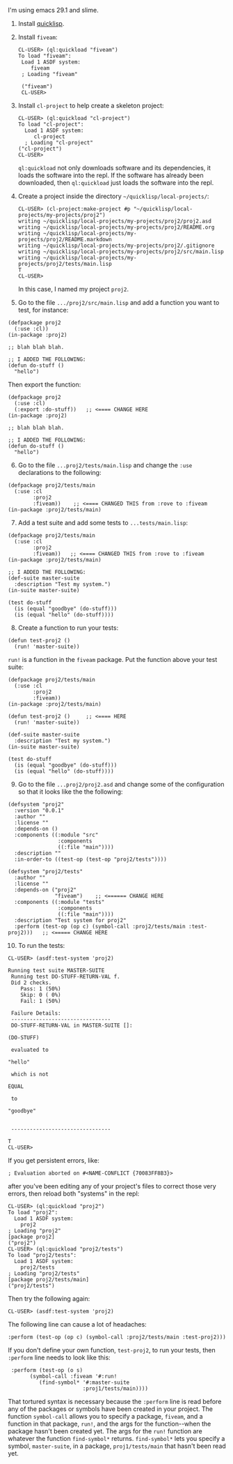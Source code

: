 I'm using emacs 29.1 and slime.

1. Install [quicklisp](https://www.quicklisp.org/beta/).

2. Install `fiveam`:
   ```
   CL-USER> (ql:quickload "fiveam")
   To load "fiveam":
    Load 1 ASDF system:
       fiveam
    ; Loading "fiveam"

    ("fiveam")
    CL-USER>
    ```
3. Install `cl-project` to help create a skeleton project:

   ```
   CL-USER> (ql:quickload "cl-project")
   To load "cl-project":
     Load 1 ASDF system:
        cl-project
     ; Loading "cl-project"
   ("cl-project")
   CL-USER>
   ```

   `ql:quickload` not only downloads software and its dependencies, it loads the software into the repl.
    If the software has already been downloaded, then `ql:quickload` just loads the software into the repl.

4. Create a project inside the directory `~/quicklisp/local-projects/`:
   ```
   CL-USER> (cl-project:make-project #p "~/quicklisp/local-projects/my-projects/proj2")
   writing ~/quicklisp/local-projects/my-projects/proj2/proj2.asd
   writing ~/quicklisp/local-projects/my-projects/proj2/README.org
   writing ~/quicklisp/local-projects/my-projects/proj2/README.markdown
   writing ~/quicklisp/local-projects/my-projects/proj2/.gitignore
   writing ~/quicklisp/local-projects/my-projects/proj2/src/main.lisp
   writing ~/quicklisp/local-projects/my-projects/proj2/tests/main.lisp
   T
   CL-USER>
   ```
   In this case, I named my project `proj2`.

   
5. Go to the file `.../proj2/src/main.lisp` and add a function you want to test, for instance:

```
(defpackage proj2
  (:use :cl))
(in-package :proj2)

;; blah blah blah.

;; I ADDED THE FOLLOWING:
(defun do-stuff ()
  "hello")
```
   Then export the function:
```
(defpackage proj2
  (:use :cl)
  (:export :do-stuff))   ;; <==== CHANGE HERE
(in-package :proj2)

;; blah blah blah.

;; I ADDED THE FOLLOWING:
(defun do-stuff ()
  "hello")
```

   

6. Go to the file `...proj2/tests/main.lisp` and change the `:use` declarations to the following:
```
(defpackage proj2/tests/main
  (:use :cl
        :proj2
        :fiveam))    ;; <==== CHANGED THIS from :rove to :fiveam
(in-package :proj2/tests/main)
```

7.  Add a test suite and add some tests to `...tests/main.lisp`:
```
(defpackage proj2/tests/main
  (:use :cl
        :proj2
        :fiveam))   ;; <==== CHANGED THIS from :rove to :fiveam
(in-package :proj2/tests/main)

;; I ADDED THE FOLLOWING:
(def-suite master-suite
  :description "Test my system.")
(in-suite master-suite)

(test do-stuff
  (is (equal "goodbye" (do-stuff)))
  (is (equal "hello" (do-stuff))))
```

8. Create a function to run your tests:
```
(defun test-proj2 ()
  (run! 'master-suite))
```
`run!` is a function in the `fiveam` package. Put the function above your test suite:
```
(defpackage proj2/tests/main
  (:use :cl
        :proj2
        :fiveam))
(in-package :proj2/tests/main)

(defun test-proj2 ()     ;; <==== HERE
  (run! 'master-suite))

(def-suite master-suite
  :description "Test my system.")
(in-suite master-suite)

(test do-stuff
  (is (equal "goodbye" (do-stuff)))
  (is (equal "hello" (do-stuff))))
```


9. Go to the file  `...proj2/proj2.asd` and change some of the configuration so that it looks like the
   the following:

```
(defsystem "proj2"
  :version "0.0.1"
  :author ""
  :license ""
  :depends-on ()
  :components ((:module "src"
                :components
                ((:file "main"))))
  :description ""
  :in-order-to ((test-op (test-op "proj2/tests"))))

(defsystem "proj2/tests"
  :author ""
  :license ""
  :depends-on ("proj2"
               "fiveam")    ;; <====== CHANGE HERE
  :components ((:module "tests"
                :components
                ((:file "main"))))
  :description "Test system for proj2"
  :perform (test-op (op c) (symbol-call :proj2/tests/main :test-proj2)))   ;; <===== CHANGE HERE
```

10.  To run the tests:

```
CL-USER> (asdf:test-system 'proj2)

Running test suite MASTER-SUITE
 Running test DO-STUFF-RETURN-VAL f.
 Did 2 checks.
    Pass: 1 (50%)
    Skip: 0 ( 0%)
    Fail: 1 (50%)

 Failure Details:
 --------------------------------
 DO-STUFF-RETURN-VAL in MASTER-SUITE []: 
      
(DO-STUFF)

 evaluated to 

"hello"

 which is not 

EQUAL

 to 

"goodbye"


 --------------------------------

T
CL-USER>
```

If you get persistent errors, like:

```
; Evaluation aborted on #<NAME-CONFLICT {70083FF8B3}>
```

after you've been editing any of your project's files to correct those very errors, then reload both 
"systems" in the repl:
```
CL-USER> (ql:quickload "proj2")
To load "proj2":
  Load 1 ASDF system:
    proj2
; Loading "proj2"
[package proj2]
("proj2")
CL-USER> (ql:quickload "proj2/tests")
To load "proj2/tests":
  Load 1 ASDF system:
    proj2/tests
; Loading "proj2/tests"
[package proj2/tests/main]
("proj2/tests")
```
Then try the following again:
```
CL-USER> (asdf:test-system 'proj2)
```

The following line can cause a lot of headaches:

```
:perform (test-op (op c) (symbol-call :proj2/tests/main :test-proj2)))
```

If you don't define your own function, `test-proj2`, to run your tests, then `:perform` line 
needs to look like this:
```
 :perform (test-op (o s)
       (symbol-call :fiveam '#:run!
          (find-symbol* '#:master-suite
                        :proj1/tests/main))))
```
That tortured syntax is necessary because the `:perform` line is read before any of the packages or symbols have 
been created in your project.  The function `symbol-call` allows you to specify a package, `fiveam`, and a 
function in that package, `run!`, and the args for the function--when the package hasn't been created yet.
The args for the `run!` function are whatever the function `find-symbol*` returns.  `find-symbol*` lets you
specify a symbol, `master-suite`, in a package, `proj1/tests/main` that hasn't been read yet.




